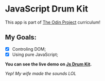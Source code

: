 # JavaScript Drum Kit

This app is part of [The Odin Project](https://www.theodinproject.com/) curriculum!

## My Goals:
- [x] Controling DOM;
- [x] Using pure JavaScript;

**You can see the live demo on [Js Drum Kit](https://js-drum-kit-steel.vercel.app/).**


*Yep! My wife made the sounds LOL*
